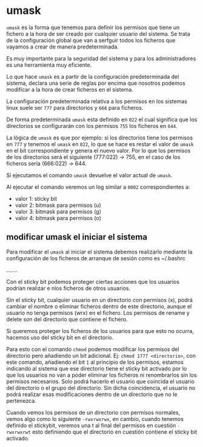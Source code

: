 # umask

`umask` es la forma que tenemos para definir los permisos que tiene un fichero a la hora de ser creado por cualquier usuario del sistema. Se trata de la configuración global que van a serfguir todos los ficheros que vayamos a crear de manera predeterminada.

Es muy importante para la seguridad del sistema y para los administradores es una herramienta muy eficiente.

Lo que hace `umask` es a partir de la configuración predeterminada del sistema, declara una serie de reglas por encima que nosotros podemos modificar a la hora de crear ficheros en el sistema.

La configuración predeterminada relativa a los permisos en los sistemas linux suele ser `777` para directorios y `666` para ficheros.

De forma predeterminada `umask` esta definido en `022` el cual significa que los directorios se configurarán con los permisos `755`  los ficheros en `644`.

La lógica de `umask` es que por ejemplo: si los directorios tiene los permisos en `777` y tenemos el `umask` en `022`, lo que se hace es restar el valor de `umask` en el bit correspondiente y genera el nuevo valor. Por lo que los permisos de los directorios será el siguiente (777:022) -> 755, en el caso de los ficheros sería (666:022) -> 644.

Si ejecutamos el comando `umask` devuelve el valor actual de `umask`. 

Al ejecutar el comando veremos un log similar a `0002` correspondientes a: 

- valor 1: sticky bit
- valor 2: bitmask para permisos (u)
- valor 3: bitmask para permisos (g)
- valor 4: bitmask para permisos (o)

## modificar umask el iniciar el sistema

Para modificar el `umask` al iniciar el sistema debemos realizarlo mediante la configuración de los ficheros de arranque de sesión como es ~/.bashrc


.......

Con el sticky bit podemos proteger ciertas acciones que los usuarios podrían realizar e nlos ficheros de otros usuarios.

Sin el sticky bit, cualquier usuario en un directorio con permisos (x), podrá cambiar el nombre o eliminar ficheros dentro de este directorio, aunque el usuario no tenga permisos (wrx) en el fichero. Los permisos de rename y delete son del directorio que contiene el fichero.

Si queremos proteger los ficheros de los usuarios para que esto no ocurra, hacemos uso del sticky bit en el directorio.

Para esto con el comando `chmod` podemos modificar los permisos del directorio pero añadiendo un bit adicional. Ej: `chmod 1777 <directorio>`, con este comando, añadiendo el bit `1` al principio de los permisos, estamos indicando al sistema que ese directorio tiene el sticky bit activado por lo que los usuarios no van a poder eliminar los ficheros ni renombrarlos sin los permisos necesarios. Solo podrá hacerlo el usuario que coincida el usuario del directorio o el grupo del directorio. Sin dicha coincidencia, el usuario no podrá realizar esas modificaciones dentro de un directorio que no le pertenezca.

Cuando vemos los permisos de un directorio con permisos normales, vemos algo como lo siguiente `-rwxrwxrwx`, en cambio, cuando tenemos definido el stickybit, veremos una t al final del permisos en cuestión `-rwxrwxrwt` esto definiendo que el directorio en cuestión contiene el sticky bit activado. 


